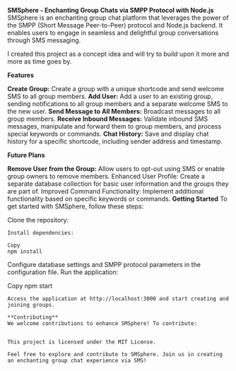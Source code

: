 **SMSphere - Enchanting Group Chats via SMPP Protocol with Node.js**
SMSphere is an enchanting group chat platform that leverages the power of the SMPP (Short Message Peer-to-Peer) protocol and Node.js backend. It enables users to engage in seamless and delightful group conversations through SMS messaging.


I created this project as a concept idea and will try to build upon it more and more as time goes by.

**Features**

**Create Group:** Create a group with a unique shortcode and send welcome SMS to all group members.
**Add User:** Add a user to an existing group, sending notifications to all group members and a separate welcome SMS to the new user.
**Send Message to All Members:** Broadcast messages to all group members.
**Receive Inbound Messages:** Validate inbound SMS messages, manipulate and forward them to group members, and process special keywords or commands.
**Chat History:** Save and display chat history for a specific shortcode, including sender address and timestamp.

**Future Plans**

**Remove User from the Group:** Allow users to opt-out using SMS or enable group owners to remove members.
Enhanced User Profile: Create a separate database collection for basic user information and the groups they are part of.
Improved Command Functionality: Implement additional functionality based on specific keywords or commands.
**Getting Started**
To get started with SMSphere, follow these steps:

Clone the repository:
```
Install dependencies:

Copy
npm install
```
Configure database settings and SMPP protocol parameters in the configuration file.
Run the application:

Copy
npm start
```
Access the application at http://localhost:3000 and start creating and joining groups.

**Contributing**
We welcome contributions to enhance SMSphere! To contribute:


This project is licensed under the MIT License.

Feel free to explore and contribute to SMSphere. Join us in creating an enchanting group chat experience via SMS!
